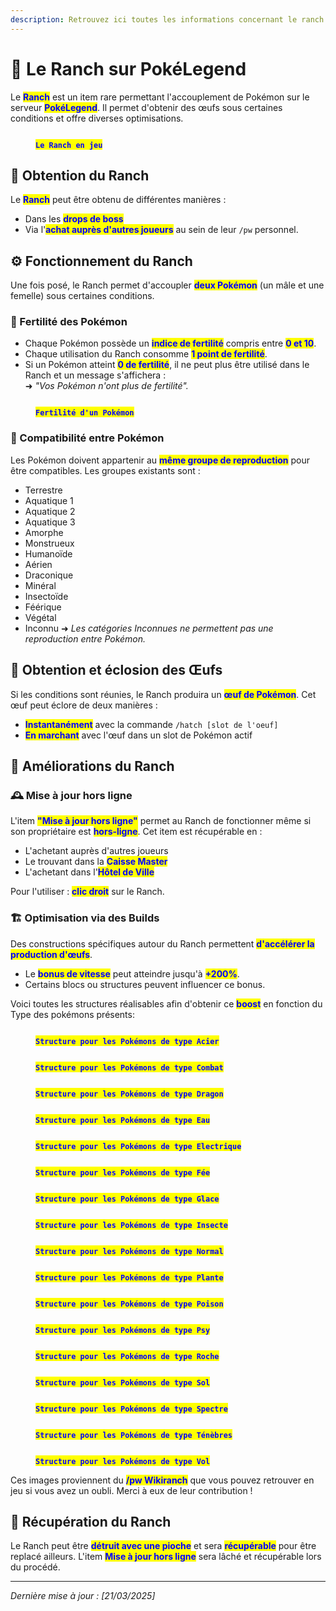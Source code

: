```yaml
---
description: Retrouvez ici toutes les informations concernant le ranch
---
```


# 🏡 Le Ranch sur PokéLegend

Le <mark style="color:blue;">**Ranch**</mark> est un item rare permettant l'accouplement de Pokémon sur le serveur <mark style="color:blue;">**PokéLegend**</mark>. Il permet d'obtenir des œufs sous certaines conditions et offre diverses optimisations.

<figure><img src="../Ranch_StreaMiiix/Ranch.png" alt=""><figcaption><p><mark style="color:blue;"><strong><code>Le Ranch en jeu</code></strong></mark></p></figcaption></figure>

## 🎁 Obtention du Ranch
Le <mark style="color:blue;">**Ranch**</mark> peut être obtenu de différentes manières :
- Dans les <mark style="color:blue;">**drops de boss**</mark>
- Via l'<mark style="color:blue;">**achat auprès d'autres joueurs**</mark> au sein de leur `/pw` personnel.

## ⚙️ Fonctionnement du Ranch
Une fois posé, le Ranch permet d'accoupler <mark style="color:blue;">**deux Pokémon**</mark> (un mâle et une femelle) sous certaines conditions.

### 🌱 Fertilité des Pokémon
- Chaque Pokémon possède un <mark style="color:blue;">**indice de fertilité**</mark> compris entre <mark style="color:blue;">**0 et 10**</mark>.
- Chaque utilisation du Ranch consomme <mark style="color:blue;">**1 point de fertilité**</mark>.
- Si un Pokémon atteint <mark style="color:blue;">**0 de fertilité**</mark>, il ne peut plus être utilisé dans le Ranch et un message s'affichera :  
  ➜ *"Vos Pokémon n'ont plus de fertilité".*

<figure><img src="../Ranch_StreaMiiix/Fertilité.png" alt=""><figcaption><p><mark style="color:blue;"><strong><code>Fertilité d'un Pokémon</code></strong></mark></p></figcaption></figure>

### 💑 Compatibilité entre Pokémon
Les Pokémon doivent appartenir au <mark style="color:blue;">**même groupe de reproduction**</mark> pour être compatibles. Les groupes existants sont :
- Terrestre
- Aquatique 1
- Aquatique 2
- Aquatique 3
- Amorphe
- Monstrueux
- Humanoïde
- Aérien
- Draconique
- Minéral
- Insectoïde
- Féérique
- Végétal
- Inconnu
  ➜ *Les catégories Inconnues ne permettent pas une reproduction entre Pokémon.*

## 🥚 Obtention et éclosion des Œufs
Si les conditions sont réunies, le Ranch produira un <mark style="color:blue;">**œuf de Pokémon**</mark>. Cet œuf peut éclore de deux manières :
- <mark style="color:blue;">**Instantanément**</mark> avec la commande `/hatch [slot de l'oeuf]`
- <mark style="color:blue;">**En marchant**</mark> avec l'œuf dans un slot de Pokémon actif

## 🚀 Améliorations du Ranch
### 🕰️ Mise à jour hors ligne
L'item <mark style="color:blue;">**"Mise à jour hors ligne"**</mark> permet au Ranch de fonctionner même si son propriétaire est <mark style="color:blue;">**hors-ligne**</mark>. Cet item est récupérable en :
- L'achetant auprès d'autres joueurs
- Le trouvant dans la <mark style="color:blue;">**Caisse Master**</mark>
- L'achetant dans l'<mark style="color:blue;">**Hôtel de Ville**</mark>

Pour l'utiliser : <mark style="color:blue;">**clic droit**</mark> sur le Ranch.

### 🏗️ Optimisation via des Builds
Des constructions spécifiques autour du Ranch permettent <mark style="color:blue;">**d'accélérer la production d'œufs**</mark>.
- Le <mark style="color:blue;">**bonus de vitesse**</mark> peut atteindre jusqu'à <mark style="color:blue;">**+200%**</mark>.
- Certains blocs ou structures peuvent influencer ce bonus.

Voici toutes les structures réalisables afin d'obtenir ce <mark style="color:blue;">**boost**</mark> en fonction du Type des pokémons présents:

<figure><img src="../Ranch_StreaMiiix/Acier.png" alt=""><figcaption><p><mark style="color:blue;"><strong><code>Structure pour les Pokémons de type Acier</code></strong></mark></p></figcaption></figure>

<figure><img src="../Ranch_StreaMiiix/Combat.png" alt=""><figcaption><p><mark style="color:blue;"><strong><code>Structure pour les Pokémons de type Combat</code></strong></mark></p></figcaption></figure>

<figure><img src="../Ranch_StreaMiiix/Dragon.png" alt=""><figcaption><p><mark style="color:blue;"><strong><code>Structure pour les Pokémons de type Dragon</code></strong></mark></p></figcaption></figure>

<figure><img src="../Ranch_StreaMiiix/Eau.png" alt=""><figcaption><p><mark style="color:blue;"><strong><code>Structure pour les Pokémons de type Eau</code></strong></mark></p></figcaption></figure>

<figure><img src="../Ranch_StreaMiiix/Electrique.png" alt=""><figcaption><p><mark style="color:blue;"><strong><code>Structure pour les Pokémons de type Electrique</code></strong></mark></p></figcaption></figure>

<figure><img src="../Ranch_StreaMiiix/Fée.png" alt=""><figcaption><p><mark style="color:blue;"><strong><code>Structure pour les Pokémons de type Fée</code></strong></mark></p></figcaption></figure>

<figure><img src="../Ranch_StreaMiiix/Glace.png" alt=""><figcaption><p><mark style="color:blue;"><strong><code>Structure pour les Pokémons de type Glace</code></strong></mark></p></figcaption></figure>

<figure><img src="../Ranch_StreaMiiix/Insecte.png" alt=""><figcaption><p><mark style="color:blue;"><strong><code>Structure pour les Pokémons de type Insecte</code></strong></mark></p></figcaption></figure>

<figure><img src="../Ranch_StreaMiiix/Normal.png" alt=""><figcaption><p><mark style="color:blue;"><strong><code>Structure pour les Pokémons de type Normal</code></strong></mark></p></figcaption></figure>

<figure><img src="../Ranch_StreaMiiix/Plante.png" alt=""><figcaption><p><mark style="color:blue;"><strong><code>Structure pour les Pokémons de type Plante</code></strong></mark></p></figcaption></figure>

<figure><img src="../Ranch_StreaMiiix/Poison.png" alt=""><figcaption><p><mark style="color:blue;"><strong><code>Structure pour les Pokémons de type Poison</code></strong></mark></p></figcaption></figure>

<figure><img src="../Ranch_StreaMiiix/Psy.png" alt=""><figcaption><p><mark style="color:blue;"><strong><code>Structure pour les Pokémons de type Psy</code></strong></mark></p></figcaption></figure>

<figure><img src="../Ranch_StreaMiiix/Roche.png" alt=""><figcaption><p><mark style="color:blue;"><strong><code>Structure pour les Pokémons de type Roche</code></strong></mark></p></figcaption></figure>

<figure><img src="../Ranch_StreaMiiix/Sol.png" alt=""><figcaption><p><mark style="color:blue;"><strong><code>Structure pour les Pokémons de type Sol</code></strong></mark></p></figcaption></figure>

<figure><img src="../Ranch_StreaMiiix/Spectre.png" alt=""><figcaption><p><mark style="color:blue;"><strong><code>Structure pour les Pokémons de type Spectre</code></strong></mark></p></figcaption></figure>

<figure><img src="../Ranch_StreaMiiix/Ténèbres.png" alt=""><figcaption><p><mark style="color:blue;"><strong><code>Structure pour les Pokémons de type Ténèbres</code></strong></mark></p></figcaption></figure>

<figure><img src="../Ranch_StreaMiiix/Vol.png" alt=""><figcaption><p><mark style="color:blue;"><strong><code>Structure pour les Pokémons de type Vol</code></strong></mark></p></figcaption></figure>


Ces images proviennent du <mark style="color:blue;">**/pw Wikiranch**</mark> que vous pouvez retrouver en jeu si vous avez un oubli. Merci à eux de leur contribution !

## 🔄 Récupération du Ranch
Le Ranch peut être <mark style="color:blue;">**détruit avec une pioche**</mark> et sera <mark style="color:blue;">**récupérable**</mark> pour être replacé ailleurs. L'item <mark style="color:blue;">**Mise à jour hors ligne**</mark> sera lâché et récupérable lors du procédé.

---
*Dernière mise à jour : [21/03/2025]*
